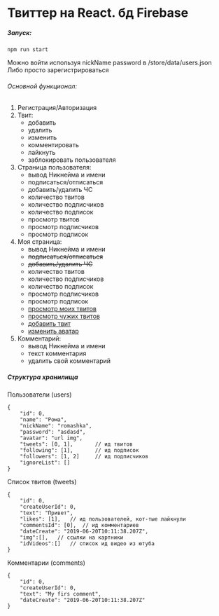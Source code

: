 # Твиттер на React. бд Firebase

##### Запуск:
    npm run start
    
Можно войти используя nickName password в /store/data/users.json
Либо просто зарегистрироваться

###### Основной функционал:
<ol>
    <li>Регистрация/Авторизация</li>
    <li>Твит: 
        <ul>
            <li>добавить</li>
            <li>удалить</li>
            <li>изменить</li>
            <li>комментировать</li>
            <li>лайкнуть</li>
            <li>заблокировать пользователя</li>
        </ul>
    </li>
    <li>Страница пользователя:
        <ul>
            <li>вывод Никнейма и имени</li>
            <li>подписаться/отписаться</li>
            <li>добавить/удалить ЧС</li>
            <li>количество твитов</li>
            <li>количество подписчиков</li>
            <li>количество подписок</li>
            <li>просмотр твитов</li>
            <li>просмотр подписчиков</li>
            <li>просмотр подписок</li>
        </ul>
    </li>
    <li>Моя страница:
        <ul>
            <li>вывод Никнейма и имени</li>
            <li><s>подписаться/отписаться</s></li>
            <li><s>добавить/удалить ЧС</s></li>
            <li>количество твитов</li>
            <li>количество подписчиков</li>
            <li>количество подписок</li>
            <li>просмотр подписчиков</li>
            <li>просмотр подписок</li>
            <li><u>просмотр моих твитов</u></li>
            <li><u>просмотр чужих твитов</u></li>
            <li><u>добавить твит</u></li>
            <li><u>изменить аватар</u></li>
        </ul>
    </li>
    <li>Комментарий:
        <ul>
            <li>вывод Никнейма и имени</li>
            <li>текст комментария</li>
            <li>удалить свой комментарий</li>
        </ul>
    </li>
</ol>

##### Структура хранилища

Пользователи (users)


    {
        "id": 0,
        "name": "Рома",
        "nickName": "romashka",
        "password": "asdasd",
        "avatar": "url img",
        "tweets": [0, 1],       // ид твитов
        "following": [1],       // ид подписок
        "followers": [1, 2]     // ид подписчиков
        "ignoreList": []
    }
   
Список твитов (tweets)

    
    {
        "id": 0,
        "createUserId": 0,
        "text": "Привет",
        "likes": [1],   // ид пользователей, кот-тые лайкнули
        "commentsId": [0],  // ид комментариев
        "dateCreate": "2019-06-20T10:11:38.207Z",
        "img":[],   // ссылки на картники
        "idVideos":[]   // список ид видео из ютуба
    }

Комментарии (comments)

    {
        "id": 0,
        "createUserId": 0,
        "text": "My firs comment",
        "dateCreate": "2019-06-20T10:11:38.207Z"
    }

